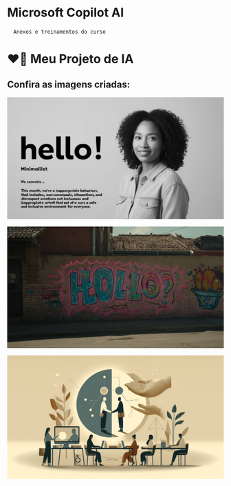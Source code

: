 # Microsoft Copilot AI 

      Anexos e treinamentos do curso

# ❤️‍🔥 Meu Projeto de IA

## Confira as imagens criadas:

![imagem 01](https://github.com/marselhamelo/Microsoft_Copilot_AI/blob/1628169f2c81854c587bb5cc7b19052c03065451/Default_Hello_This_month_were_focusing_on_an_important_theme_t_0.jpg)

![Imagem 02](https://github.com/marselhamelo/Microsoft_Copilot_AI/blob/1628169f2c81854c587bb5cc7b19052c03065451/Default_Hello_This_month_were_focusing_on_an_important_theme_t_1.jpg)

![imagem 03](https://github.com/marselhamelo/Microsoft_Copilot_AI/blob/1628169f2c81854c587bb5cc7b19052c03065451/Designer.png)

